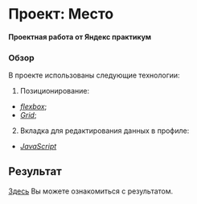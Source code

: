 # Проект: Место

#### **Проектная работа** от **Яндекс практикум**

### Обзор
В проекте использованы следующие технологии:
1) Позиционирование:
* [*flexbox*](https://developer.mozilla.org/ru/docs/Learn/CSS/CSS_layout/Flexbox);
* [*Grid*](https://developer.mozilla.org/ru/docs/Web/CSS/CSS_Grid_Layout/Basic_Concepts_of_Grid_Layout);
2) Вкладка для редактирования данных в профиле: 
* [*JavaScript*](https://developer.mozilla.org/ru/docs/Web/JavaScript)

## Результат
[Здесь]() Вы можете ознакомиться с результатом.

